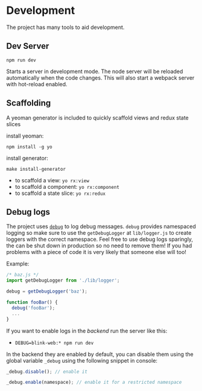 # Development

The project has many tools to aid development.

## Dev Server

```
npm run dev
```

Starts a server in development mode. The node server will be reloaded
automatically when the code changes. This will also start a webpack server
with hot-reload enabled.

## Scaffolding

A yeoman generator is included to quickly scaffold views and redux state slices 

install yeoman:
```
npm install -g yo
```

install generator:
```
make install-generator
```

- to scaffold a view: `yo rx:view`
- to scaffold a component: `yo rx:component`
- to scaffold a state slice: `yo rx:redux`

## Debug logs

The project uses [`debug`](https://github.com/visionmedia/debug) to log debug
messages. `debug` provides namespaced logging so make sure to use the
`getDebugLogger` at `lib/logger.js` to create loggers with the correct
namespace. Feel free to use debug logs sparingly, the can be shut down in
production so no need to remove them! If you had problems with a piece of code
it is very likely that someone else will too!

Example:

```javascript
/* baz.js */
import getDebugLogger from './lib/logger';

debug = getDebugLogger('baz');

function fooBar() {
  debug('fooBar');
  ...
}
```

If you want to enable logs in the *backend* run the server like this:
- `DEBUG=blink-web:* npm run dev`

In the backend they are enabled by default, you can disable them using
the global variable `_debug` using the following snippet in console:

```javascript
_debug.disable(); // enable it

_debug.enable(namespace); // enable it for a restricted namespace
```

